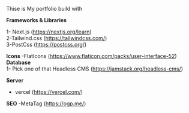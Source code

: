 Thise is My portfolio build with </br>

<b>Frameworks & Libraries </b></br>

1- Next.js (https://nextjs.org/learn)</br>
2-Tailwind.css (https://tailwindcss.com/)</br>
3-PostCss (https://postcss.org/)</br>

<b> Icons </b>
-FlatIcons (https://www.flaticon.com/packs/user-interface-52)
<b>Database </b></br>
1- Pick one of that Headless CMS (https://jamstack.org/headless-cms/)</br>

<b>Server</b></br>

- vercel (https://vercel.com/)</br>

<b>SEO</b>
-MetaTag (https://ogp.me/)
